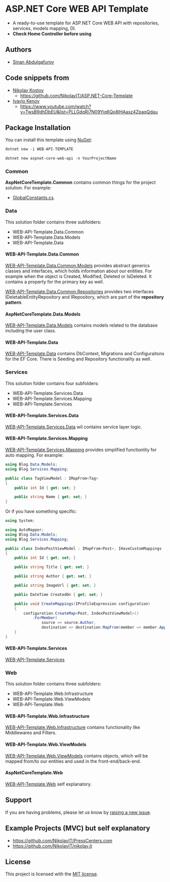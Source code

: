 # ASP.NET Core WEB API Template

- A ready-to-use template for ASP.NET Core WEB API with repositories, services, models mapping, DI.
- **Check Home Controller before using**

## Authors

- [Sinan Abdulgafurov](https://github.com/Sinkarq)

## Code snippets from
 
- [Nikolay Kostov](https://github.com/NikolayIT)
  - https://github.com/NikolayIT/ASP.NET-Core-Template
- [Ivaylo Kenov](https://github.com/ivaylokenov)
  - https://www.youtube.com/watch?v=TwsB9dhDbEU&list=PLLGdqRi7N09Yiq6Qo8lHAasz4ZpaqQdau

## Package Installation

You can install this template using [NuGet](https://www.nuget.org/packages/WEB-API-TEMPLATE/):

```powershell
dotnet new -i WEB-API-TEMPLATE
```

```powershell
dotnet new aspnet-core-web-api -n YourProjectName
```

### Common

**AspNetCoreTemplate.Common** contains common things for the project solution. For example:

- [GlobalConstants.cs](https://github.com/Sinkarq/WEB-API-Template/blob/master/YourProject.Common/GlobalConstants.cs).

### Data

This solution folder contains three subfolders:

- WEB-API-Template.Data.Common
- WEB-API-Template.Data.Models
- WEB-API-Template.Data

#### WEB-API-Template.Data.Common

[WEB-API-Template.Data.Common.Models](https://github.com/Sinkarq/WEB-API-Template/tree/master/Data/YourProject.Data.Common/Models) provides abstract generics classes and interfaces, which holds information about our entities. For example when the object is Created, Modified, Deleted or IsDeleted. It contains a property for the primary key as well.

[WEB-API-Template.Data.Common.Repositories](https://github.com/Sinkarq/WEB-API-Template/tree/master/Data/YourProject.Data.Common/Repositories) provides two interfaces IDeletableEntityRepository and IRepository, which are part of the **repository pattern**.

#### AspNetCoreTemplate.Data.Models

[WEB-API-Template.Data.Models](https://github.com/Sinkarq/WEB-API-Template/tree/master/Data/YourProject.Data.Models) contains models related to the database including the user class.

#### WEB-API-Template.Data

[WEB-API-Template.Data](https://github.com/Sinkarq/WEB-API-Template/tree/master/Data/YourProject.Data) contains DbContext, Migrations and Configuraitons for the EF Core. There is Seeding and Repository functionality as well.

### Services

This solution folder contains four subfolders:

- WEB-API-Template.Services.Data
- WEB-API-Template.Services.Mapping
- WEB-API-Template.Services

#### WEB-API-Template.Services.Data

[WEB-API-Template.Services.Data](https://github.com/Sinkarq/WEB-API-Template/tree/master/Services/YourProject.Services.Data) wil contains service layer logic.

#### WEB-API-Template.Services.Mapping

[WEB-API-Template.Services.Mapping](https://github.com/Sinkarq/WEB-API-Template/tree/master/Services/YourProject.Services.Mapping) provides simplified functionlity for auto mapping. For example:

```csharp
using Blog.Data.Models;
using Blog.Services.Mapping;

public class TagViewModel : IMapFrom<Tag>
{
    public int Id { get; set; }

    public string Name { get; set; }
}
```

Or if you have something specific:

```csharp
using System;

using AutoMapper;
using Blog.Data.Models;
using Blog.Services.Mapping;

public class IndexPostViewModel : IMapFrom<Post>, IHaveCustomMappings
{
    public int Id { get; set; }

    public string Title { get; set; }

    public string Author { get; set; }

    public string ImageUrl { get; set; }

    public DateTime CreatedOn { get; set; }

    public void CreateMappings(IProfileExpression configuration)
    {
        configuration.CreateMap<Post, IndexPostViewModel>()
            .ForMember(
                source => source.Author,
                destination => destination.MapFrom(member => member.ApplicationUser.UserName));
    }
}

```

#### WEB-API-Template.Services

[WEB-API-Template.Services](https://github.com/Sinkarq/WEB-API-Template/tree/master/Services/YourProject.Services)

### Web

This solution folder contains three subfolders:

- WEB-API-Template.Web.Infrastructure
- WEB-API-Template.Web.ViewModels
- WEB-API-Template.Web

#### WEB-API-Template.Web.Infrastructure

[WEB-API-Template.Web.Infrastructure](https://github.com/Sinkarq/WEB-API-Template/tree/master/Web/YourProject.Infrastructure) contains functionality like Middlewares and Filters.

#### WEB-API-Template.Web.ViewModels

[WEB-API-Template.Web.ViewModels](https://github.com/Sinkarq/WEB-API-Template/tree/master/Web/YourProject.ViewModels) contains objects, which will be mapped from/to our entities and used in the front-end/back-end.

#### AspNetCoreTemplate.Web

[WEB-API-Template.Web](https://github.com/Sinkarq/WEB-API-Template/tree/master/Web/YourProject) self explanatory.

## Support

If you are having problems, please let us know by [raising a new issue](https://github.com/Sinkarq/WEB-API-Template/issues).

## Example Projects (MVC) but self explanatory

- <https://github.com/NikolayIT/PressCenters.com>
- <https://github.com/NikolayIT/nikolay.it>

## License

This project is licensed with the [MIT license](LICENSE).
